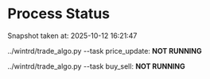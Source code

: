 # Process Status

Snapshot taken at: 2025-10-12 16:21:47

../wintrd/trade_algo.py --task price_update: **NOT RUNNING**

../wintrd/trade_algo.py --task buy_sell: **NOT RUNNING**

